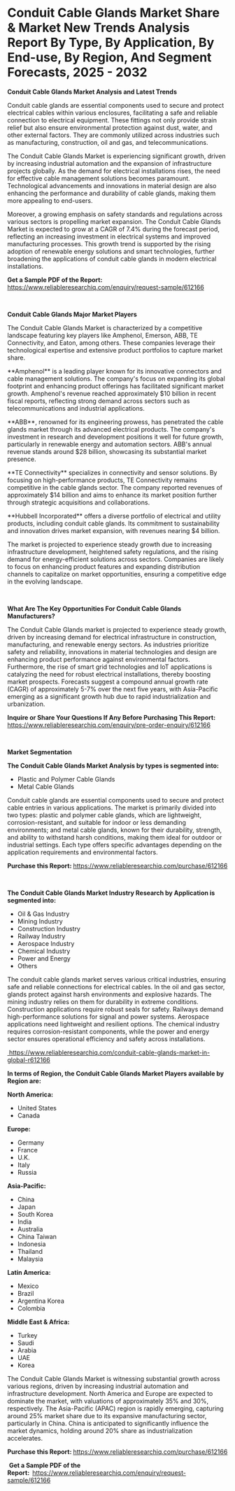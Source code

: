 <p><h1>Conduit Cable Glands Market Share & Market New Trends Analysis Report By Type, By Application, By End-use, By Region, And Segment Forecasts, 2025 - 2032</h1></p><p><strong>Conduit Cable Glands Market Analysis and Latest Trends</strong></p>
<p><p>Conduit cable glands are essential components used to secure and protect electrical cables within various enclosures, facilitating a safe and reliable connection to electrical equipment. These fittings not only provide strain relief but also ensure environmental protection against dust, water, and other external factors. They are commonly utilized across industries such as manufacturing, construction, oil and gas, and telecommunications.</p><p>The Conduit Cable Glands Market is experiencing significant growth, driven by increasing industrial automation and the expansion of infrastructure projects globally. As the demand for electrical installations rises, the need for effective cable management solutions becomes paramount. Technological advancements and innovations in material design are also enhancing the performance and durability of cable glands, making them more appealing to end-users.</p><p>Moreover, a growing emphasis on safety standards and regulations across various sectors is propelling market expansion. The Conduit Cable Glands Market is expected to grow at a CAGR of 7.4% during the forecast period, reflecting an increasing investment in electrical systems and improved manufacturing processes. This growth trend is supported by the rising adoption of renewable energy solutions and smart technologies, further broadening the applications of conduit cable glands in modern electrical installations.</p></p>
<p><strong>Get a Sample PDF of the Report:&nbsp;</strong> <a href="https://www.reliableresearchiq.com/enquiry/request-sample/612166?utm_campaign=2301&utm_medium=2&utm_source=Github&utm_content=ia&utm_term=16042025&utm_id=conduit-cable-glands">https://www.reliableresearchiq.com/enquiry/request-sample/612166</a></p>
<p>&nbsp;</p>
<p><strong>Conduit Cable Glands Major Market Players</strong></p>
<p><p>The Conduit Cable Glands Market is characterized by a competitive landscape featuring key players like Amphenol, Emerson, ABB, TE Connectivity, and Eaton, among others. These companies leverage their technological expertise and extensive product portfolios to capture market share.</p><p>**Amphenol** is a leading player known for its innovative connectors and cable management solutions. The company's focus on expanding its global footprint and enhancing product offerings has facilitated significant market growth. Amphenol's revenue reached approximately $10 billion in recent fiscal reports, reflecting strong demand across sectors such as telecommunications and industrial applications.</p><p>**ABB**, renowned for its engineering prowess, has penetrated the cable glands market through its advanced electrical products. The company's investment in research and development positions it well for future growth, particularly in renewable energy and automation sectors. ABB's annual revenue stands around $28 billion, showcasing its substantial market presence.</p><p>**TE Connectivity** specializes in connectivity and sensor solutions. By focusing on high-performance products, TE Connectivity remains competitive in the cable glands sector. The company reported revenues of approximately $14 billion and aims to enhance its market position further through strategic acquisitions and collaborations.</p><p>**Hubbell Incorporated** offers a diverse portfolio of electrical and utility products, including conduit cable glands. Its commitment to sustainability and innovation drives market expansion, with revenues nearing $4 billion.</p><p>The market is projected to experience steady growth due to increasing infrastructure development, heightened safety regulations, and the rising demand for energy-efficient solutions across sectors. Companies are likely to focus on enhancing product features and expanding distribution channels to capitalize on market opportunities, ensuring a competitive edge in the evolving landscape.</p></p>
<p>&nbsp;</p>
<p><strong>What Are The Key Opportunities For Conduit Cable Glands Manufacturers?</strong></p>
<p><p>The Conduit Cable Glands market is projected to experience steady growth, driven by increasing demand for electrical infrastructure in construction, manufacturing, and renewable energy sectors. As industries prioritize safety and reliability, innovations in material technologies and design are enhancing product performance against environmental factors. Furthermore, the rise of smart grid technologies and IoT applications is catalyzing the need for robust electrical installations, thereby boosting market prospects. Forecasts suggest a compound annual growth rate (CAGR) of approximately 5-7% over the next five years, with Asia-Pacific emerging as a significant growth hub due to rapid industrialization and urbanization.</p></p>
<p><strong>Inquire or Share Your Questions If Any Before Purchasing This Report:</strong> <a href="https://www.reliableresearchiq.com/enquiry/pre-order-enquiry/612166?utm_campaign=2301&utm_medium=2&utm_source=Github&utm_content=ia&utm_term=16042025&utm_id=conduit-cable-glands">https://www.reliableresearchiq.com/enquiry/pre-order-enquiry/612166</a></p>
<p>&nbsp;</p>
<p><strong>Market Segmentation</strong></p>
<p><strong>The Conduit Cable Glands Market Analysis by types is segmented into:</strong></p>
<p><ul><li>Plastic and Polymer Cable Glands</li><li>Metal Cable Glands</li></ul></p>
<p><p>Conduit cable glands are essential components used to secure and protect cable entries in various applications. The market is primarily divided into two types: plastic and polymer cable glands, which are lightweight, corrosion-resistant, and suitable for indoor or less demanding environments; and metal cable glands, known for their durability, strength, and ability to withstand harsh conditions, making them ideal for outdoor or industrial settings. Each type offers specific advantages depending on the application requirements and environmental factors.</p></p>
<p><strong>Purchase this Report:&nbsp;</strong><a href="https://www.reliableresearchiq.com/purchase/612166?utm_campaign=2301&utm_medium=2&utm_source=Github&utm_content=ia&utm_term=16042025&utm_id=conduit-cable-glands">https://www.reliableresearchiq.com/purchase/612166</a></p>
<p>&nbsp;</p>
<p><strong>The Conduit Cable Glands Market Industry Research by Application is segmented into:</strong></p>
<p><ul><li>Oil & Gas Industry</li><li>Mining Industry</li><li>Construction Industry</li><li>Railway Industry</li><li>Aerospace Industry</li><li>Chemical Industry</li><li>Power and Energy</li><li>Others</li></ul></p>
<p><p>The conduit cable glands market serves various critical industries, ensuring safe and reliable connections for electrical cables. In the oil and gas sector, glands protect against harsh environments and explosive hazards. The mining industry relies on them for durability in extreme conditions. Construction applications require robust seals for safety. Railways demand high-performance solutions for signal and power systems. Aerospace applications need lightweight and resilient options. The chemical industry requires corrosion-resistant components, while the power and energy sector ensures operational efficiency and safety across installations.</p></p>
<p><a href="https://www.reliableresearchiq.com/conduit-cable-glands-market-in-global-r612166?utm_campaign=2301&utm_medium=2&utm_source=Github&utm_content=ia&utm_term=16042025&utm_id=conduit-cable-glands">&nbsp;https://www.reliableresearchiq.com/conduit-cable-glands-market-in-global-r612166</a></p>
<p><strong>In terms of Region, the Conduit Cable Glands Market Players available by Region are:</strong></p>
<p>
    <p> <strong> North America: </strong>
        <ul>
            <li>United States</li>
            <li>Canada</li>
        </ul>
        </p> 
    <p> <strong> Europe: </strong>
        <ul>
            <li>Germany</li>
            <li>France</li>
            <li>U.K.</li>
            <li>Italy</li>
            <li>Russia</li>
        </ul>
        </p> 
    <p> <strong> Asia-Pacific: </strong>
        <ul>
            <li>China</li>
            <li>Japan</li>
            <li>South Korea</li>
            <li>India</li>
            <li>Australia</li>
            <li>China Taiwan</li>
            <li>Indonesia</li>
            <li>Thailand</li>
            <li>Malaysia</li>
        </ul>
        </p> 
    <p> <strong> Latin America: </strong>
        <ul>
            <li>Mexico</li>
            <li>Brazil</li>
            <li>Argentina Korea</li>
            <li>Colombia</li>
        </ul>
        </p> 
    <p> <strong> Middle East & Africa: </strong>
        <ul>
            <li>Turkey</li>
            <li>Saudi</li>
            <li>Arabia</li>
            <li>UAE</li>
            <li>Korea</li>
        </ul>
    </p>
    </p>
<p><p>The Conduit Cable Glands Market is witnessing substantial growth across various regions, driven by increasing industrial automation and infrastructure development. North America and Europe are expected to dominate the market, with valuations of approximately 35% and 30%, respectively. The Asia-Pacific (APAC) region is rapidly emerging, capturing around 25% market share due to its expansive manufacturing sector, particularly in China. China is anticipated to significantly influence the market dynamics, holding around 20% share as industrialization accelerates.</p></p>
<p><strong>Purchase this Report: </strong><a href="https://www.reliableresearchiq.com/purchase/612166?utm_campaign=2301&utm_medium=2&utm_source=Github&utm_content=ia&utm_term=16042025&utm_id=conduit-cable-glands">https://www.reliableresearchiq.com/purchase/612166</a></p>
<p>&nbsp;<strong>Get a Sample PDF of the Report:&nbsp;&nbsp;</strong><a href="https://www.reliableresearchiq.com/enquiry/request-sample/612166?utm_campaign=2301&utm_medium=2&utm_source=Github&utm_content=ia&utm_term=16042025&utm_id=conduit-cable-glands">https://www.reliableresearchiq.com/enquiry/request-sample/612166</a></p>
<p><strong></strong></p>
<p><p></p><p></p><p></p></p>
